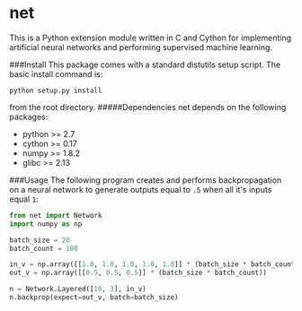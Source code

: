 net
===
This is a Python extension module written in C and Cython for implementing artificial neural networks and performing supervised machine learning.

###Install
This package comes with a standard distutils setup script. The basic install command is:
```
python setup.py install
```
from the root directory.
#####Dependencies
net depends on the following packages:
* python >= 2.7
* cython >= 0.17
* numpy >= 1.8.2
* glibc >= 2.13

###Usage
The following program creates and performs backpropagation on a neural network to generate outputs equal to `.5` when all it's inputs equal `1`:
```python
from net import Network
import numpy as np

batch_size = 20
batch_count = 100

in_v = np.array([[1.0, 1.0, 1.0, 1.0, 1.0]] * (batch_size * batch_count))
out_v = np.array([[0.5, 0.5, 0.5]] * (batch_size * batch_count))

n = Network.Layered([10, 3], in_v)
n.backprop(expect=out_v, batch=batch_size)
```
